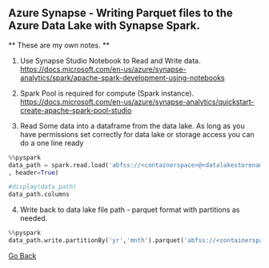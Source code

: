 ## Azure Synapse - Writing Parquet files to the Azure Data Lake with Synapse Spark.
** These are my own notes. **

1. Use Synapse Studio Notebook to Read and Write data. https://docs.microsoft.com/en-us/azure/synapse-analytics/spark/apache-spark-development-using-notebooks
2. Spark Pool is required for compute (Spark instance). https://docs.microsoft.com/en-us/azure/synapse-analytics/quickstart-create-apache-spark-pool-studio

3. Read Some data into a dataframe from the data lake. As long as you have permissions set correctly for data lake or storage access you can do a one line ready

```python
%%pyspark
data_path = spark.read.load('abfss://<containerspace>@<datalakestorename>.dfs.core.windows.net/Bike-Sharing-Dataset/landing/hour.csv', format='csv'
, header=True)

#display(data_path)
data_path.columns
```

4. Write back to data lake file path - parquet format with partitions as needed.

```python
%%pyspark
data_path.write.partitionBy('yr','mnth').parquet('abfss://<containerspace>@<datalakestorename>.dfs.core.windows.net/Bike-Sharing-Dataset/compressed/bikesharehour', mode = 'overwrite')
```


[Go Back](https://github.com/abrahams1/Azure-Synapse-Notes/blob/master/ReadMe.md)
